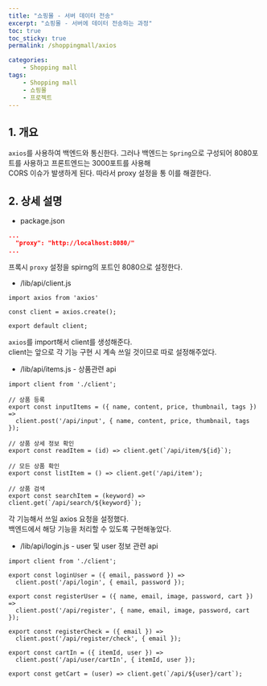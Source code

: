 ```yaml
---
title: "쇼핑몰 - 서버 데이터 전송"
excerpt: "쇼핑몰 - 서버에 데이터 전송하는 과정"
toc: true
toc_sticky: true
permalink: /shoppingmall/axios

categories:
    - Shopping mall
tags:
    - Shopping mall
    - 쇼핑몰
    - 프로젝트
---
```


## 1. 개요

`axios`를 사용하여 백엔드와 통신한다.
그러나 백엔드는 `Spring`으로 구성되어 8080포트를 사용하고 프론트엔드는 3000포트를 사용해  
CORS 이슈가 발생하게 된다. 따라서 proxy 설정을 통 이를 해결한다.

## 2. 상세 설명

-   package.json

```json
...
  "proxy": "http://localhost:8080/"
...
```

프록시 `proxy` 설정을 spirng의 포트인 8080으로 설정한다.

-   /lib/api/client.js

```react
import axios from 'axios'

const client = axios.create();

export default client;
```

`axios`를 import해서 client를 생성해준다.  
client는 앞으로 각 기능 구현 시 계속 쓰일 것이므로 따로 설정해주었다.

-   /lib/api/items.js - 상품관련 api

```react
import client from './client';

// 상품 등록
export const inputItems = ({ name, content, price, thumbnail, tags }) =>
  client.post('/api/input', { name, content, price, thumbnail, tags });

// 상품 상세 정보 확인
export const readItem = (id) => client.get(`/api/item/${id}`);

// 모든 상품 확인
export const listItem = () => client.get('/api/item');

// 상품 검색
export const searchItem = (keyword) => client.get(`/api/search/${keyword}`);

```

각 기능해서 쓰일 axios 요청을 설정했다.  
백엔드에서 해당 기능을 처리할 수 있도록 구현해놓았다.

-   /lib/api/login.js - user 및 user 정보 관련 api

```react
import client from './client';

export const loginUser = ({ email, password }) =>
  client.post('/api/login', { email, password });

export const registerUser = ({ name, email, image, password, cart }) =>
  client.post('/api/register', { name, email, image, password, cart });

export const registerCheck = ({ email }) =>
  client.post('/api/register/check', { email });

export const cartIn = ({ itemId, user }) =>
  client.post('/api/user/cartIn', { itemId, user });

export const getCart = (user) => client.get(`/api/${user}/cart`);

```
